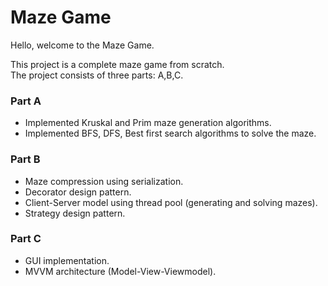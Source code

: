 # Maze Game

Hello,  welcome to the Maze Game.

This project is a complete maze game from scratch.\
The project consists of three parts: A,B,C.

### Part A
- Implemented Kruskal and Prim maze generation algorithms.
- Implemented BFS, DFS, Best first search algorithms to solve the maze.

### Part B
- Maze compression using serialization.
- Decorator design pattern.
- Client-Server model using thread pool (generating and solving mazes).
- Strategy design pattern.

### Part C
- GUI implementation.
- MVVM architecture (Model-View-Viewmodel).